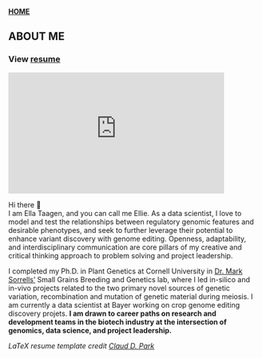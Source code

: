 **<span style="color: grey;"> [HOME](./index.md) </span>**

## ABOUT ME  

### **View [resume](./Taagen_resume.pdf)** 


<iframe id="vp15vGyR" title="Video Player" width="432" height="243" frameborder="0" src="https://s3.amazonaws.com/embed.animoto.com/play.html?w=swf/production/vp1&e=1593353759&f=5vGyRNhsfUFSkfTVx28UbQ&d=0&m=p&r=360p&volume=100&start_res=undefined&i=m&asset_domain=s3-p.animoto.com&animoto_domain=animoto.com&options=" allowfullscreen></iframe>

Hi there 👋  
I am Ella Taagen, and you can call me Ellie. As a data scientist, I love to model and test the relationships between regulatory genomic features and desirable phenotypes, and seek to further leverage their potential to enhance variant discovery with genome editing. Openness, adaptability, and interdisciplinary communication are core pillars of my creative and critical thinking approach to problem solving and project leadership.    

I completed my Ph.D. in Plant Genetics at Cornell University in [Dr. Mark Sorrells’](https://plbrgen.cals.cornell.edu/people/mark-sorrells/) Small Grains Breeding and Genetics lab, where I led in-silico and in-vivo projects related to the two primary novel sources of genetic variation, recombination and mutation of genetic material during meiosis. I am currently a data scientist at Bayer working on crop genome editing discovery projets. **I am drawn to career paths on research and development teams in the biotech industry at the intersection of genomics, data science, and project leadership.** 



 
*LaTeX resume template credit [Claud D. Park](https://github.com/posquit0/Awesome-CV)*
